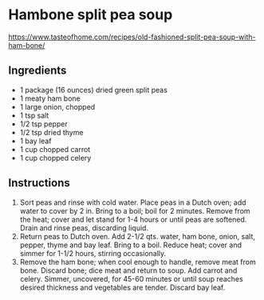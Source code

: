 <!DOCTYPE recipe>
# Hambone split pea soup

https://www.tasteofhome.com/recipes/old-fashioned-split-pea-soup-with-ham-bone/

## Ingredients

- 1 package (16 ounces) dried green split peas
- 1 meaty ham bone
- 1 large onion, chopped
- 1 tsp salt
- 1/2 tsp pepper
- 1/2 tsp dried thyme
- 1 bay leaf
- 1 cup chopped carrot
- 1 cup chopped celery

## Instructions

1. Sort peas and rinse with cold water. Place peas in a Dutch oven; add water to cover by 2 in. Bring to a boil; boil for 2 minutes. Remove from the heat; cover and let stand for 1-4 hours or until peas are softened. Drain and rinse peas, discarding liquid.
2. Return peas to Dutch oven. Add 2-1/2 qts. water, ham bone, onion, salt, pepper, thyme and bay leaf. Bring to a boil. Reduce heat; cover and simmer for 1-1/2 hours, stirring occasionally.
3. Remove the ham bone; when cool enough to handle, remove meat from bone. Discard bone; dice meat and return to soup. Add carrot and celery. Simmer, uncovered, for 45-60 minutes or until soup reaches desired thickness and vegetables are tender. Discard bay leaf.